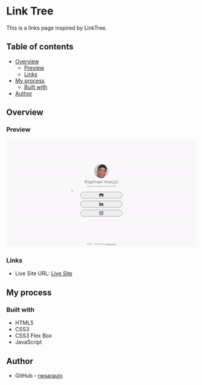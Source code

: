 # Link Tree

This is a links page inspired by LinkTree.

## Table of contents

- [Overview](#overview)
  - [Preview](#preview)
  - [Links](#links)
- [My process](#my-process)
  - [Built with](#built-with)
- [Author](#author)

## Overview

### Preview

![](./src/img/preview.gif)

### Links

- Live Site URL: [Live Site](https://rwsaraujo.github.io/link-tree/)

## My process

### Built with

- HTML5
- CSS3
- CSS3 Flex Box
- JavaScript

## Author

- GitHub - [rwsaraujo](https://github.com/rwsaraujo)

